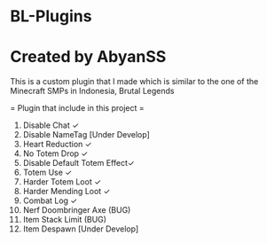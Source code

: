 # BL-Plugins
# Created by AbyanSS
This is a custom plugin that I made which is similar to the one of the Minecraft SMPs in Indonesia, Brutal Legends

= Plugin that include in this project =
1. Disable Chat ✓
2. Disable NameTag [Under Develop]
3. Heart Reduction ✓
4. No Totem Drop ✓
5. Disable Default Totem Effect✓
6. Totem Use ✓
7. Harder Totem Loot ✓
8. Harder Mending Loot ✓
9. Combat Log ✓
10. Nerf Doombringer Axe (BUG)
11. Item Stack Limit (BUG)
12. Item Despawn [Under Develop]
